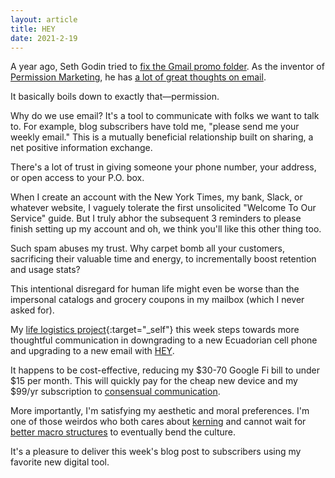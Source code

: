 ```yaml
---
layout: article
title: HEY
date: 2021-2-19
---
```


A year ago, Seth Godin tried to [fix the Gmail promo folder](https://seths.blog/2020/01/fixing-your-email-promo-folder/). As the inventor of [Permission Marketing](https://permission.com), he has [a lot of great thoughts on email](https://seths.blog/?s=email).

It basically boils down to exactly that&mdash;permission.

Why do we use email? It's a tool to communicate with folks we want to talk to. For example, blog subscribers have told me, "please send me your weekly email." This is a mutually beneficial relationship built on sharing, a net positive information exchange.

There's a lot of trust in giving someone your phone number, your address, or open access to your P.O. box.

When I create an account with the New York Times, my bank, Slack, or whatever website, I vaguely tolerate the first unsolicited "Welcome To Our Service" guide. But I truly abhor the subsequent 3 reminders to please finish setting up my account and oh, we think you'll like this other thing too.

Such spam abuses my trust. Why carpet bomb all your customers, sacrificing their valuable time and energy, to incrementally boost retention and usage stats?

This intentional disregard for human life might even be worse than the impersonal catalogs and grocery coupons in my mailbox (which I never asked for).

My [life logistics project](/value-expression){:target="_self"} this week steps towards more thoughtful communication in downgrading to a new Ecuadorian cell phone and upgrading to a new email with [HEY](https://hey.com/).

It happens to be cost-effective, reducing my $30-70 Google Fi bill to under $15 per month. This will quickly pay for the cheap new device and my $99/yr subscription to [consensual communication](https://hey.com/the-hey-way/#consent).

More importantly, I'm satisfying my aesthetic and moral preferences. I'm one of those weirdos who both cares about [kerning](https://play.acast.com/s/akimbo/sittinginjudgment) and cannot wait for [better macro structures](https://play.acast.com/s/akimbo/payingforstamps) to eventually bend the culture.

It's a pleasure to deliver this week's blog post to subscribers using my favorite new digital tool.
